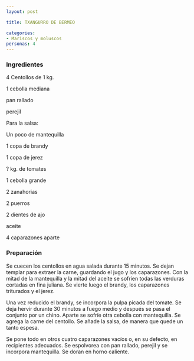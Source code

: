 ```yaml
---
layout: post

title: TXANGURRO DE BERMEO

categories:
- Mariscos y moluscos
personas: 4 
---
```

<h3>Ingredientes</h3>
4 Centollos de 1 kg.

1 cebolla mediana

pan rallado

perejil

Para la salsa:

Un poco de mantequilla

1 copa de brandy

1 copa de jerez

? kg. de tomates

1 cebolla grande

2 zanahorias

2 puerros

2 dientes de ajo

aceite

4 caparazones aparte

<h3>Preparación</h3>
Se cuecen los centollos en agua salada durante 15 minutos. Se dejan templar para extraer la carne, guardando el jugo y los caparazones. Con la mitad de la mantequilla y la mitad del aceite se sofríen todas las verduras cortadas en fina juliana. Se vierte luego el brandy, los caparazones triturados y el jerez.

Una vez reducido el brandy, se incorpora la pulpa picada del tomate. Se deja hervir durante 30 minutos a fuego medio y después se pasa el conjunto por un chino. Aparte se sofríe otra cebolla con mantequilla. Se agrega la carne del centollo. Se añade la salsa, de manera que quede un tanto espesa.

Se pone todo en otros cuatro caparazones vacíos o, en su defecto, en recipientes adecuados. Se espolvorea con pan rallado, perejil y se incorpora mantequilla. Se doran en horno caliente.